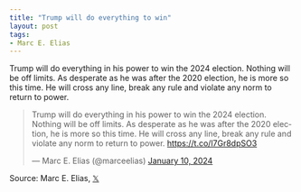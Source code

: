 ```yaml
---
title: "Trump will do everything to win"
layout: post
tags:
- Marc E. Elias
---
```


Trump will do everything in his power to win the 2024 election. Nothing will be off limits. As desperate as he was after the 2020 election, he is more so this time. He will cross any line, break any rule and violate any norm to return to power.

<blockquote class="twitter-tweet"><p lang="en" dir="ltr">Trump will do everything in his power to win the 2024 election. Nothing will be off limits. As desperate as he was after the 2020 election, he is more so this time. He will cross any line, break any rule and violate any norm to return to power. <a href="https://t.co/l7Gr8dpSO3">https://t.co/l7Gr8dpSO3</a></p>&mdash; Marc E. Elias (@marceelias) <a href="https://twitter.com/marceelias/status/1745081308622008484?ref_src=twsrc%5Etfw">January 10, 2024</a></blockquote> <script async src="https://platform.twitter.com/widgets.js" charset="utf-8"></script>

Source: Marc E. Elias, [𝕏](https://x.com)
